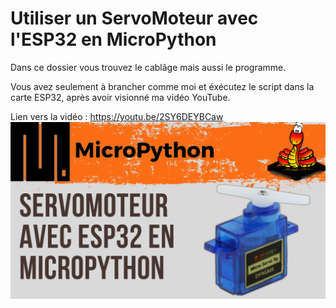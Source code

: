 # Utiliser un ServoMoteur avec l'ESP32 en MicroPython 
Dans ce dossier vous trouvez le cablâge mais aussi le programme.

Vous avez seulement à brancher comme moi et éxécutez le script dans la carte ESP32, après avoir visionné ma vidéo YouTube.

Lien vers la vidéo : https://youtu.be/2SY6DEYBCaw
![alt text](https://github.com/electrocodeur/24_servomoteur_esp32/blob/main/miniature.png)
